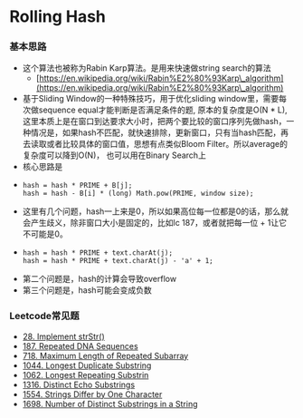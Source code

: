 # Rolling Hash

### 基本思路

* 这个算法也被称为Rabin Karp算法。是用来快速做string search的算法
  * [https://en.wikipedia.org/wiki/Rabin%E2%80%93Karp\_algorithm](https://en.wikipedia.org/wiki/Rabin%E2%80%93Karp\_algorithm)
* 基于Sliding Window的一种特殊技巧，用于优化sliding window里，需要每次做sequence equal才能判断是否满足条件的题, 原本的复杂度是O(N \* L),这里本质上是在窗口到达要求大小时，把两个要比较的窗口序列先做hash，一种情况是，如果hash不匹配，就快速排除，更新窗口，只有当hash匹配，再去读取或者比较具体的窗口值，思想有点类似Bloom Filter。所以average的复杂度可以降到O(N)， 也可以用在Binary Search上
* 核心思路是
* ```
  hash = hash * PRIME + B[j];
  hash = hash - B[i] * (long) Math.pow(PRIME, window size);
  ```
* 这里有几个问题，hash一上来是0，所以如果高位每一位都是0的话，那么就会产生歧义，除非窗口大小是固定的，比如lc 187，或者就把每一位 + 1让它不可能是0。&#x20;
* ```
  hash = hash * PRIME + text.charAt(j);
  hash = hash * PRIME + text.charAt(j) - 'a' + 1;
  ```
* 第二个问题是，hash的计算会导致overflow
* 第三个问题是，hash可能会变成负数

### Leetcode常见题

* [28. Implement strStr()](https://leetcode.com/problems/implement-strstr/)
* [187. Repeated DNA Sequences](https://leetcode.com/problems/repeated-dna-sequences)
* [718. Maximum Length of Repeated Subarray](https://leetcode.com/problems/maximum-length-of-repeated-subarray)
* [1044. Longest Duplicate Substring](https://leetcode.com/problems/longest-duplicate-substring)
* [1062. Longest Repeating Substrin](https://leetcode.com/problems/longest-repeating-substring)
* [1316. Distinct Echo Substrings](https://leetcode.com/problems/distinct-echo-substrings/discuss/1181698/Java-clean-O\(n2\)-Rolling-Hash-Solution-oror-with-comments)
* [1554. Strings Differ by One Character](https://leetcode.com/problems/strings-differ-by-one-character)
* [1698. Number of Distinct Substrings in a Strin](https://leetcode.com/problems/number-of-distinct-substrings-in-a-string)g
